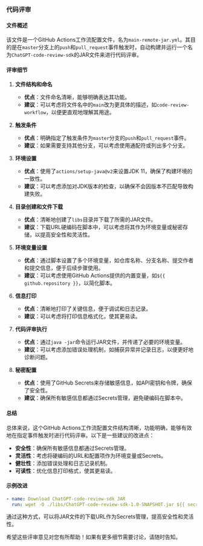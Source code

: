 ### 代码评审

#### 文件概述
该文件是一个GitHub Actions工作流配置文件，名为`main-remote-jar.yml`。其目的是在`master`分支上的`push`和`pull_request`事件触发时，自动构建并运行一个名为`ChatGPT-code-review-sdk`的JAR文件来进行代码评审。

#### 评审细节

1. **文件结构和命名**
   - **优点**：文件命名清晰，能够明确表达其功能。
   - **建议**：可以考虑将文件名中的`main`改为更具体的描述，如`code-review-workflow`，以便更直观地理解其用途。

2. **触发条件**
   - **优点**：明确指定了触发条件为`master`分支的`push`和`pull_request`事件。
   - **建议**：如果需要支持其他分支，可以考虑使用通配符或列出多个分支。

3. **环境设置**
   - **优点**：使用了`actions/setup-java@v2`来设置JDK 11，确保了构建环境的一致性。
   - **建议**：可以考虑添加对JDK版本的检查，以确保不会因版本不匹配导致构建失败。

4. **目录创建和文件下载**
   - **优点**：清晰地创建了`libs`目录并下载了所需的JAR文件。
   - **建议**：下载URL硬编码在脚本中，可以考虑将其作为环境变量或秘密存储，以提高安全性和灵活性。

5. **环境变量设置**
   - **优点**：通过脚本设置了多个环境变量，如仓库名称、分支名称、提交作者和提交信息，便于后续步骤使用。
   - **建议**：可以考虑使用GitHub Actions提供的内置变量，如`${{ github.repository }}`，以简化脚本。

6. **信息打印**
   - **优点**：清晰地打印了关键信息，便于调试和日志记录。
   - **建议**：可以考虑将打印信息格式化，使其更易读。

7. **代码评审执行**
   - **优点**：通过`java -jar`命令运行JAR文件，并传递了必要的环境变量。
   - **建议**：可以考虑添加错误处理机制，如捕获异常并记录日志，以便更好地诊断问题。

8. **秘密配置**
   - **优点**：使用了GitHub Secrets来存储敏感信息，如API密钥和令牌，确保了安全性。
   - **建议**：确保所有敏感信息都通过Secrets管理，避免硬编码在脚本中。

#### 总结
总体来说，这个GitHub Actions工作流配置文件结构清晰，功能明确，能够有效地在指定事件触发时进行代码评审。以下是一些建议的改进点：

- **安全性**：确保所有敏感信息都通过Secrets管理。
- **灵活性**：考虑将硬编码的URL和配置项作为环境变量或Secrets。
- **健壮性**：添加错误处理和日志记录机制。
- **可读性**：优化信息打印格式，使其更易读。

#### 示例改进
```yaml
- name: Download ChatGPT-code-review-sdk JAR
  run: wget -O ./libs/ChatGPT-code-review-sdk-1.0-SNAPSHOT.jar ${{ secrets.JAR_DOWNLOAD_URL }}
```

通过这种方式，可以将JAR文件的下载URL作为Secrets管理，提高安全性和灵活性。

希望这些评审意见对您有所帮助！如果有更多细节需要讨论，请随时告知。
